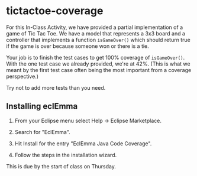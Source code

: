 # tictactoe-coverage

For this In-Class Activity, we have provided a partial implementation of a game of Tic Tac Toe. We have a model that represents a 3x3 board and a controller that implements a function ``isGameOver()`` which should return true if the game is over because someone won or there is a tie. 

Your job is to finish the test cases to get 100% coverage of ``isGameOver()``. With the one test case we already provided, we're at 42%. (This is what we meant by the first test case often being the most important from a coverage perspective.)

Try not to add more tests than you need.

## Installing eclEmma

1. From your Eclipse menu select Help → Eclipse Marketplace.

2. Search for "EclEmma".

3. Hit Install for the entry "EclEmma Java Code Coverage".

4. Follow the steps in the installation wizard. 

This is due by the start of class on Thursday.
